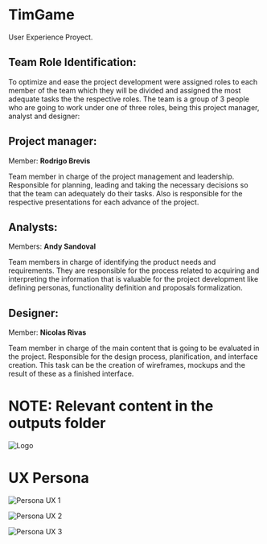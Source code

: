 # TimGame

User Experience Proyect.

## Team Role Identification:
To optimize and ease the project development were assigned roles to each member of the team which they will be divided and assigned the most adequate tasks the the respective roles.
The team is a group of 3 people who are going to work under one of three roles, being this  project manager, analyst and designer:

## Project manager:
Member: **Rodrigo Brevis**

Team member in charge of the project management and leadership. Responsible for planning, leading and taking the necessary decisions  so that the team can adequately do their tasks. Also is responsible for the respective presentations for each advance of the project.

## Analysts:
Members: **Andy Sandoval**

Team members in charge of identifying the product needs and requirements. They are responsible for the process related to acquiring and interpreting the information that is valuable for the project development like defining personas, functionality definition and proposals formalization.

## Designer:
Member: **Nicolas Rivas**

Team member in charge of the main content that is going to be evaluated in the project. Responsible for the design process, planification, and interface creation. This task can be the creation of wireframes, mockups and the result of these as a finished interface.

# NOTE: Relevant content in the outputs folder

![Logo](https://raw.githubusercontent.com/andysandoval/timgame/main/source/Logos/Timgame%20logo.jpg)

# UX Persona

![Persona UX 1](https://github.com/andysandoval/timgame/blob/3394cda0cca3f762917191ae6f0ff1fd762ff267/outputs/Person%20UX/UX%20persona-1.png)

![Persona UX 2](https://github.com/andysandoval/timgame/blob/f8db0ff103a5943de8f0bf8796f348c76f5e49a5/outputs/Person%20UX/UX%20persona-2.png)

![Persona UX 3](https://github.com/andysandoval/timgame/blob/f8db0ff103a5943de8f0bf8796f348c76f5e49a5/outputs/Person%20UX/UX%20persona-3.png)


